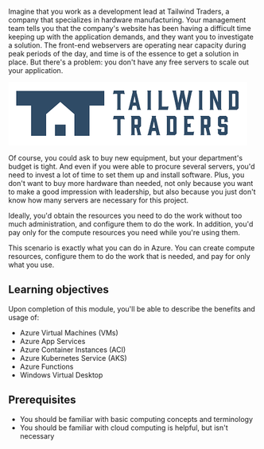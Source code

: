 Imagine that you work as a development lead at Tailwind Traders, a company that specializes in hardware manufacturing. Your management team tells you that the company's website has been having a difficult time keeping up with the application demands, and they want you to investigate a solution. The front-end webservers are operating near capacity during peak periods of the day, and time is of the essence to get a solution in place. But there's a problem: you don't have any free servers to scale out your application.

![Tailwind Traders company logo.](../../shared/media/tailwind-traders-logo.png)

Of course, you could ask to buy new equipment, but your department's budget is tight. And even if you were able to procure several servers, you'd need to invest a lot of time to set them up and install software. Plus, you don't want to buy more hardware than needed, not only because you want to make a good impression with leadership, but also because you just don't know how many servers are necessary for this project.

Ideally, you'd obtain the resources you need to do the work without too much administration, and configure them to do the work. In addition, you'd pay only for the compute resources you need while you're using them.

This scenario is exactly what you can do in Azure. You can create compute resources, configure them to do the work that is needed, and pay for only what you use.

## Learning objectives

Upon completion of this module, you'll be able to describe the benefits and usage of:

- Azure Virtual Machines (VMs)
- Azure App Services
- Azure Container Instances (ACI)
- Azure Kubernetes Service (AKS)
- Azure Functions
- Windows Virtual Desktop

## Prerequisites

- You should be familiar with basic computing concepts and terminology
- You should be familiar with cloud computing is helpful, but isn't necessary
